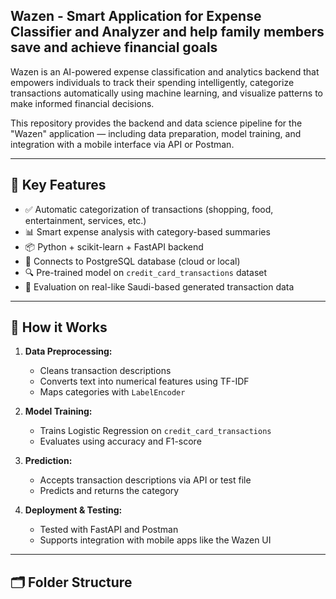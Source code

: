 
## Wazen - Smart Application for Expense Classifier and Analyzer and help family members save and achieve financial goals

Wazen is an AI-powered expense classification and analytics backend that empowers individuals to track their spending intelligently, categorize transactions automatically using machine learning, and visualize patterns to make informed financial decisions.

This repository provides the backend and data science pipeline for the "Wazen" application — including data preparation, model training, and integration with a mobile interface via API or Postman.

---

## 🌟 Key Features

- ✅ Automatic categorization of transactions (shopping, food, entertainment, services, etc.)
- 📊 Smart expense analysis with category-based summaries
- 📦 Python + scikit-learn + FastAPI backend
- 🔌 Connects to PostgreSQL database (cloud or local)
- 🔍 Pre-trained model on `credit_card_transactions` dataset
- 🧪 Evaluation on real-like Saudi-based generated transaction data

---

## 🧠 How it Works

1. **Data Preprocessing:**
   - Cleans transaction descriptions
   - Converts text into numerical features using TF-IDF
   - Maps categories with `LabelEncoder`

2. **Model Training:**
   - Trains Logistic Regression on `credit_card_transactions`
   - Evaluates using accuracy and F1-score

3. **Prediction:**
   - Accepts transaction descriptions via API or test file
   - Predicts and returns the category

4. **Deployment & Testing:**
   - Tested with FastAPI and Postman
   - Supports integration with mobile apps like the Wazen UI

---

## 🗂️ Folder Structure


